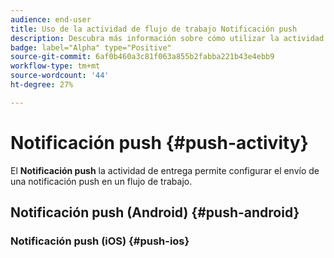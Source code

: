 ```yaml
---
audience: end-user
title: Uso de la actividad de flujo de trabajo Notificación push
description: Descubra más información sobre cómo utilizar la actividad del flujo de trabajo de notificaciones push
badge: label="Alpha" type="Positive"
source-git-commit: 6af0b460a3c81f063a855b2fabba221b43e4ebb9
workflow-type: tm+mt
source-wordcount: '44'
ht-degree: 27%

---
```



# Notificación push {#push-activity}

El **Notificación push** la actividad de entrega permite configurar el envío de una notificación push en un flujo de trabajo.

## Notificación push (Android) {#push-android}

### Notificación push (iOS) {#push-ios}

